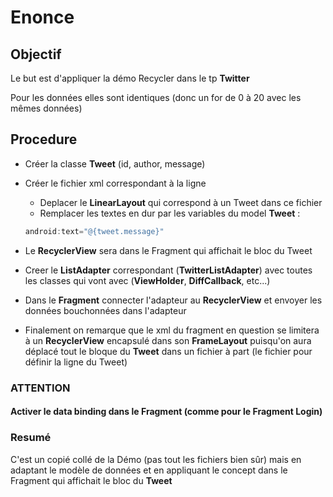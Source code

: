 # Enonce

## Objectif

Le but est d'appliquer la démo Recycler dans le tp **Twitter**

Pour les données elles sont identiques (donc un for de 0 à 20 avec les mêmes données)

## Procedure

- Créer la classe **Tweet** (id, author, message)
- Créer le fichier xml correspondant à la ligne
    - Deplacer le **LinearLayout** qui correspond à un Tweet dans ce fichier
    - Remplacer les textes en dur par les variables du model **Tweet** : 
    ```kt
    android:text="@{tweet.message}"
    ```

- Le **RecyclerView** sera dans le Fragment qui affichait le bloc du Tweet
- Creer le **ListAdapter** correspondant (**TwitterListAdapter**) avec toutes les classes qui vont avec (**ViewHolder**, **DiffCallback**, etc...)
-  Dans le **Fragment** connecter l'adapteur au **RecyclerView** et envoyer les données bouchonnées dans l'adapteur
- Finalement on remarque que le xml du fragment en question se limitera à un **RecyclerView** encapsulé dans son **FrameLayout** puisqu'on aura déplacé tout le bloque du **Tweet** dans un fichier à part (le fichier pour définir la ligne du Tweet)

### ATTENTION 

#### Activer le data binding dans le Fragment (comme pour le Fragment Login)

### Resumé

C'est un copié collé de la Démo (pas tout les fichiers bien sûr) mais en adaptant le modèle de données et en appliquant le concept dans le Fragment qui affichait le bloc du **Tweet**